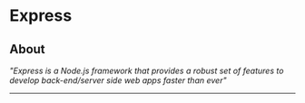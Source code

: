 # Express 

## About

*"Express is a Node.js framework that provides a robust set of features to develop back-end/server side web apps faster than ever"*

---

